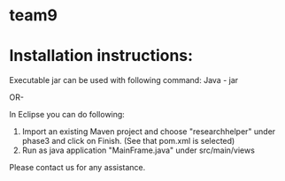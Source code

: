 # team9

# Installation instructions:



Executable jar can be used with following command:
Java - jar <file path>

OR-

In Eclipse you can do following:
1) Import an existing Maven project and choose "researchhelper" under phase3 and click on Finish. (See that pom.xml is selected)
2) Run as java application "MainFrame.java" under src/main/views

Please contact us for any assistance. 
